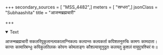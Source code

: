+++
secondary_sources = [ "MSS_4482",]
meters = [ "स्रग्धरा",]
jsonClass = "Subhaashita"
title = "आजन्मब्रह्मचारी"

+++

<details open><summary>Text</summary>

आजन्मब्रह्मचारी सकलरिपुकुलानल्पकालाग्निकल्पः कल्पान्तः कल्पकर्ता कपिशतनुरुचिः कामगः कामदाता।  
कान्तः कामारिबन्धुः कपिकुलतिलकः कोपनः कोमलाङ्गः कौशल्यासूनुदूतः कलयतु कुशलं वायुपुत्रश्चिरं वः॥
</details>
